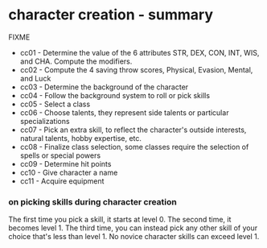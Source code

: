 
# character creation - summary

FIXME

* cc01 - Determine the value of the 6 attributes STR, DEX, CON, INT, WIS, and CHA. Compute the modifiers.
* cc02 - Compute the 4 saving throw scores, Physical, Evasion, Mental, and Luck
* cc03 - Determine the background of the character
* cc04 - Follow the background system to roll or pick skills
* cc05 - Select a class
* cc06 - Choose talents, they represent side talents or particular specializations
* cc07 - Pick an extra skill, to reflect the character's outside interests, natural talents, hobby expertise, etc.
* cc08 - Finalize class selection, some classes require the selection of spells or special powers
* cc09 - Determine hit points
* cc10 - Give character a name
* cc11 - Acquire equipment

### on picking skills during character creation

The first time you pick a skill, it starts at level 0. The second time, it becomes level 1. The third time, you can instead pick any other skill of your choice that's less than level 1. No novice character skills can exceed level 1.

